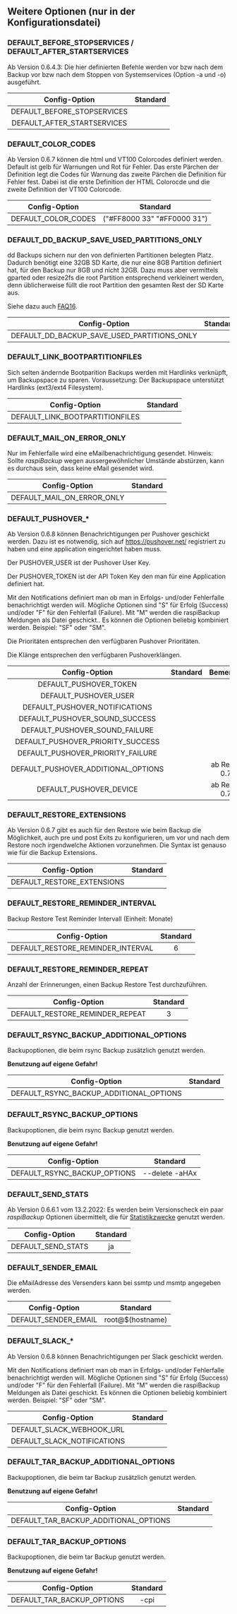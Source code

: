 ## Weitere Optionen (nur in der Konfigurationsdatei)

<!-- toc -->

<div class="table-wrapper-for-options">

### DEFAULT_BEFORE_STOPSERVICES / DEFAULT_AFTER_STARTSERVICES

Ab Version 0.6.4.3: Die hier definierten Befehle werden vor bzw nach dem Backup
vor bzw nach dem Stoppen von Systemservices (Option -a und -o) ausgeführt.

| Config-Option               | Standard |
|:---------------------------:|:--------:|
| DEFAULT_BEFORE_STOPSERVICES |          |
| DEFAULT_AFTER_STARTSERVICES |          |



### DEFAULT_COLOR_CODES

Ab Version 0.6.7 können die html und VT100 Colorcodes definiert werden. Default
ist gelb für Warnungen und Rot für Fehler. Das erste Pärchen der Definition legt
die Codes für Warnung das zweite Pärchen die Definition für Fehler fest. Dabei
ist die erste Definition der HTML Colorocde und die zweite Definition der VT100
Colorcode.

| Config-Option              | Standard |
|:--------------------------:|:--------:|
| DEFAULT_COLOR_CODES        | ("#FF8000 33" "#FF0000 31")  |



### DEFAULT_DD_BACKUP_SAVE_USED_PARTITIONS_ONLY

dd Backups sichern nur den von definierten Partitionen belegten Platz. Dadurch
benötigt eine 32GB SD Karte, die nur eine 8GB Partition definiert hat, für den
Backup nur 8GB und nicht 32GB. Dazu muss aber vermittels gparted oder resize2fs
die root Partition entsprechend verkleinert werden, denn üblicherweise füllt
die root Partition den gesamten Rest der SD Karte aus.

Siehe dazu auch [FAQ16](faq.md#faq16).

| Config-Option              | Standard |
|:--------------------------:|:--------:|
| DEFAULT_DD_BACKUP_SAVE_USED_PARTITIONS_ONLY |          |



### DEFAULT_LINK_BOOTPARTITIONFILES

Sich selten ändernde Bootparition Backups werden mit Hardlinks verknüpft, um
Backupspace zu sparen. Voraussetzung: Der Backupspace unterstützt Hardlinks
(ext3/ext4 Filesystem).

| Config-Option              | Standard |
|:--------------------------:|:--------:|
| DEFAULT_LINK_BOOTPARTITIONFILES |          |



### DEFAULT_MAIL_ON_ERROR_ONLY

Nur im Fehlerfalle wird eine eMailbenachrichtigung gesendet. Hinweis: Sollte
*raspiBackup* wegen aussergewöhnlicher Umstände abstürzen, kann es durchaus sein,
dass keine eMail gesendet wird.

| Config-Option              | Standard |
|:--------------------------:|:--------:|
| DEFAULT_MAIL_ON_ERROR_ONLY |          |



### DEFAULT_PUSHOVER_*

Ab Version 0.6.8 können Benachrichtigungen per Pushover geschickt werden. Dazu
ist es notwendig, sich auf <https://pushover.net/> registriert zu haben und eine
application eingerichtet haben muss.

Der PUSHOVER_USER ist der Pushover User Key.

Der PUSHOVER_TOKEN ist der API Token Key den man für eine Application definiert
hat.

Mit den Notifications definiert man ob man in Erfolgs- und/oder Fehlerfalle
benachrichtigt werden will. Mögliche Optionen sind "S" für Erfolg (Success)
und/oder "F" für den Fehlerfall (Failure). Mit "M" werden die raspiBackup
Meldungen als Datei geschickt.. Es können die Optionen beliebig kombiniert
werden. Beispiel: "SF" oder "SM".

Die Prioritäten entsprechen den verfügbaren Pushover Prioritäten.

Die Klänge entsprechen den verfügbaren Pushoverklängen.


| Config-Option              | Standard | Bemerkung |
|:--------------------------:|:--------:|:---------:|
| DEFAULT_PUSHOVER_TOKEN     |          |  |
| DEFAULT_PUSHOVER_USER      |          |  |
| DEFAULT_PUSHOVER_NOTIFICATIONS |      |  |
| DEFAULT_PUSHOVER_SOUND_SUCCESS |      |  |
| DEFAULT_PUSHOVER_SOUND_FAILURE |      |  |
| DEFAULT_PUSHOVER_PRIORITY_SUCCESS |   |  |
| DEFAULT_PUSHOVER_PRIORITY_FAILURE |   |  |
| DEFAULT_PUSHOVER_ADDITIONAL_OPTIONS | |  ab Release 0.7.0 |
| DEFAULT_PUSHOVER_DEVICE             | |  ab Release 0.7.0 |



### DEFAULT_RESTORE_EXTENSIONS

Ab Version 0.6.7 gibt es auch für den Restore wie beim Backup die Möglichkeit,
auch pre und post Exits zu konfigurieren, um vor und nach dem Restore noch
irgendwelche Aktionen vorzunehmen. Die Syntax ist genauso wie für die Backup
Extensions.

| Config-Option              | Standard |
|:--------------------------:|:--------:|
| DEFAULT_RESTORE_EXTENSIONS |          |



### DEFAULT_RESTORE_REMINDER_INTERVAL

Backup Restore Test Reminder Intervall (Einheit: Monate)

| Config-Option              | Standard |
|:--------------------------:|:--------:|
| DEFAULT_RESTORE_REMINDER_INTERVAL | 6 |



### DEFAULT_RESTORE_REMINDER_REPEAT

Anzahl der Erinnerungen, einen Backup Restore Test durchzuführen.

| Config-Option              | Standard |
|:--------------------------:|:--------:|
| DEFAULT_RESTORE_REMINDER_REPEAT | 3   |



### DEFAULT_RSYNC_BACKUP_ADDITIONAL_OPTIONS

Backupoptionen, die beim rsync Backup zusätzlich genutzt werden.

**Benutzung auf eigene Gefahr!**

| Config-Option              | Standard |
|:--------------------------:|:--------:|
| DEFAULT_RSYNC_BACKUP_ADDITIONAL_OPTIONS |          |




### DEFAULT_RSYNC_BACKUP_OPTIONS

Backupoptionen, die beim rsync Backup genutzt werden.

**Benutzung auf eigene Gefahr!**

| Config-Option              | Standard |
|:--------------------------:|:--------:|
| DEFAULT_RSYNC_BACKUP_OPTIONS | --delete -aHAx |



### DEFAULT_SEND_STATS

Ab Version 0.6.6.1 vom 13.2.2022: Es werden beim Versionscheck ein paar *raspiBackup*
Optionen übermittelt, die für [Statistikzwecke](statistics.md) genutzt werden.

| Config-Option              | Standard |
|:--------------------------:|:--------:|
| DEFAULT_SEND_STATS         | ja       |



### DEFAULT_SENDER_EMAIL

Die eMailAdresse des Versenders kann bei ssmtp und msmtp angegeben werden.

| Config-Option              | Standard |
|:--------------------------:|:--------:|
| DEFAULT_SENDER_EMAIL | root@$(hostname) |



### DEFAULT_SLACK_*

Ab Version 0.6.8 können Benachrichtigungen per Slack geschickt werden.

Mit den Notifications definiert man ob man in Erfolgs- und/oder Fehlerfalle
benachrichtigt werden will. Mögliche Optionen sind "S" für Erfolg (Success)
und/oder "F" für den Fehlerfall (Failure). Mit "M" werden die raspiBackup
Meldungen als Datei geschickt. Es können die Optionen beliebig kombiniert
werden. Beispiel: "SF" oder "SM".

| Config-Option               | Standard |
|:---------------------------:|:--------:|
| DEFAULT_SLACK_WEBHOOK_URL   |          |
| DEFAULT_SLACK_NOTIFICATIONS |          |


### DEFAULT_TAR_BACKUP_ADDITIONAL_OPTIONS

Backupoptionen, die beim tar Backup zusätzlich genutzt werden.

**Benutzung auf eigene Gefahr!**

| Config-Option              | Standard |
|:--------------------------:|:--------:|
| DEFAULT_TAR_BACKUP_ADDITIONAL_OPTIONS |          |



### DEFAULT_TAR_BACKUP_OPTIONS

Backupoptionen, die beim tar Backup genutzt werden.

**Benutzung auf eigene Gefahr!**

| Config-Option              | Standard |
|:--------------------------:|:--------:|
| DEFAULT_TAR_BACKUP_OPTIONS | -cpi     |

</div>

[.status]: review-needed
